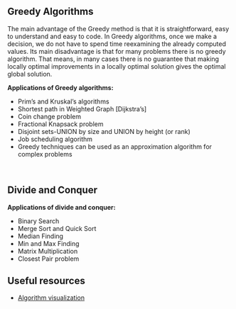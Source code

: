 ## Greedy Algorithms
The main advantage of the Greedy method is that it is straightforward, easy to understand and easy to code. In Greedy algorithms, once we make a decision, we do not have to spend time reexamining the already computed values. Its main disadvantage is that for many problems there is no greedy algorithm. That means, in many cases there is no guarantee that making locally optimal improvements in a locally optimal solution gives the optimal global solution. 


**Applications of Greedy algorithms:**
- Prim’s and Kruskal’s algorithms 
- Shortest path in Weighted Graph [Dijkstra’s] 
- Coin change problem 
- Fractional Knapsack problem 
- Disjoint sets-UNION by size and UNION by height (or rank) 
- Job scheduling algorithm 
- Greedy techniques can be used as an approximation algorithm for complex problems

<br>
	
## Divide and Conquer
**Applications of divide and conquer:**
- Binary Search
- Merge Sort and Quick Sort
- Median Finding
- Min and Max Finding
- Matrix Multiplication
- Closest Pair problem 

## Useful resources
* [Algorithm visualization](https://www.cs.usfca.edu/~galles/visualization/Algorithms.html)